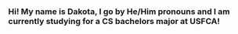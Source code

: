 ### Hi! My name is Dakota, I go by He/Him pronouns and I am currently studying for a CS bachelors major at USFCA!

<!--
**DakotaMBraun/DakotaMBraun** is a ✨ _special_ ✨ repository because its `README.md` (this file) appears on your GitHub profile.
